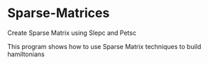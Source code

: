 # Sparse-Matrices
Create Sparse Matrix using Slepc and Petsc


This program shows how to use Sparse Matrix techniques to build hamiltonians
